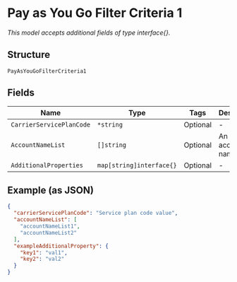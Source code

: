 
# Pay as You Go Filter Criteria 1

*This model accepts additional fields of type interface{}.*

## Structure

`PayAsYouGoFilterCriteria1`

## Fields

| Name | Type | Tags | Description |
|  --- | --- | --- | --- |
| `CarrierServicePlanCode` | `*string` | Optional | - |
| `AccountNameList` | `[]string` | Optional | An array of account names |
| `AdditionalProperties` | `map[string]interface{}` | Optional | - |

## Example (as JSON)

```json
{
  "carrierServicePlanCode": "Service plan code value",
  "accountNameList": [
    "accountNameList1",
    "accountNameList2"
  ],
  "exampleAdditionalProperty": {
    "key1": "val1",
    "key2": "val2"
  }
}
```


